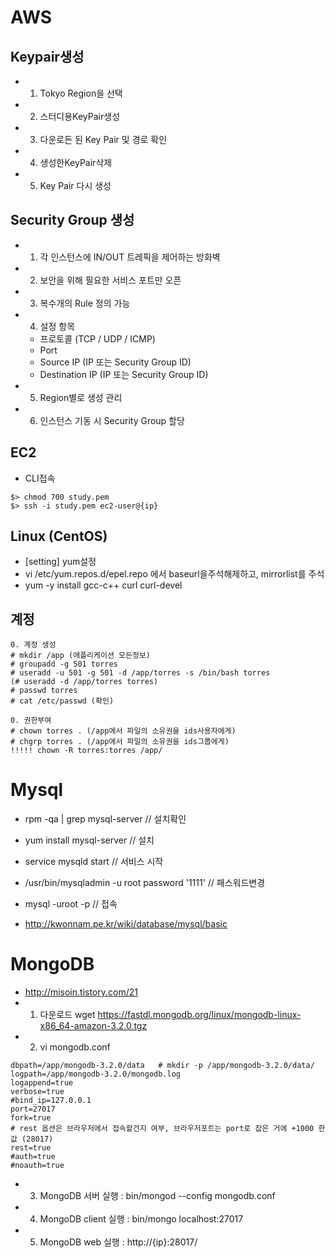 # AWS

## Keypair생성
- 1. Tokyo Region을 선택
- 2. 스터디용KeyPair생성
- 3. 다운로든 된 Key Pair 및 경로 확인
- 4. 생성한KeyPair삭제
- 5. Key Pair 다시 생성

## Security Group 생성
- 1. 각 인스턴스에 IN/OUT 트레픽을 제어하는 방화벽
- 2. 보안을 위해 필요한 서비스 포트만 오픈
- 3. 복수개의 Rule 정의 가능
- 4. 설정 항목
   - 프로토콜 (TCP / UDP / ICMP)
   - Port
   - Source IP (IP 또는 Security Group ID)
   - Destination IP (IP 또는 Security Group ID)
- 5. Region별로 생성 관리
- 6. 인스턴스 기동 시 Security Group 할당

## EC2
- CLI접속
```
$> chmod 700 study.pem
$> ssh -i study.pem ec2-user@{ip}
```

## Linux (CentOS)
- [setting] yum설정
- vi  /etc/yum.repos.d/epel.repo 에서 baseurl을주석해제하고, mirrorlist를 주석
- yum -y install gcc-c++ curl curl-devel


## 계정
```
0. 계정 생성
# mkdir /app (애플리케이션 모든정보)
# groupadd -g 501 torres
# useradd -u 501 -g 501 -d /app/torres -s /bin/bash torres
(# useradd -d /app/torres torres)
# passwd torres
# cat /etc/passwd (확인)

0. 권한부여
# chown torres . (/app에서 파일의 소유권을 ids사용자에게)
# chgrp torres . (/app에서 파일의 소유권을 ids그룹에게)
!!!!! chown -R torres:torres /app/
```

# Mysql
- rpm -qa | grep mysql-server // 설치확인
- yum install mysql-server // 설치
- service mysqld start // 서비스 시작
- /usr/bin/mysqladmin -u root password '1111' // 패스워드변경
- mysql -uroot -p  // 접속

- http://kwonnam.pe.kr/wiki/database/mysql/basic

# MongoDB
- http://misoin.tistory.com/21
- 1. 다운로드 wget https://fastdl.mongodb.org/linux/mongodb-linux-x86_64-amazon-3.2.0.tgz
- 2. vi mongodb.conf
```
dbpath=/app/mongodb-3.2.0/data   # mkdir -p /app/mongodb-3.2.0/data/
logpath=/app/mongodb-3.2.0/mongodb.log
logappend=true
verbose=true
#bind_ip=127.0.0.1
port=27017
fork=true
# rest 옵션은 브라우저에서 접속할건지 여부, 브라우저포트는 port로 잡은 거에 +1000 한 값 (28017)
rest=true
#auth=true
#noauth=true
```
- 3. MongoDB 서버 실행 : bin/mongod --config mongodb.conf  
- 4. MongoDB client 실행 : bin/mongo localhost:27017
- 5. MongoDB web 실행 : http://{ip}:28017/
